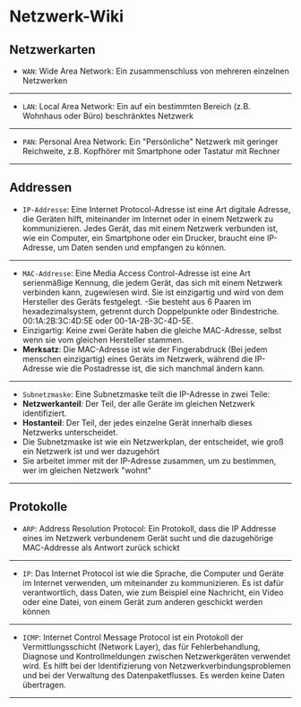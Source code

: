 # Netzwerk-Wiki
## Netzwerkarten
- `WAN`: Wide Area Network: Ein zusammenschluss von mehreren einzelnen Netzwerken
___
- `LAN`: Local Area Network: Ein auf ein bestimmten Bereich (z.B. Wohnhaus oder Büro) beschränktes Netzwerk
___
- `PAN`: Personal Area Network: Ein "Persönliche" Netzwerk mit geringer Reichweite, z.B. Kopfhörer mit Smartphone oder Tastatur mit Rechner
___
## Addressen
- `IP-Addresse`: Eine Internet Protocol-Adresse ist eine Art digitale Adresse, die Geräten hilft, miteinander im Internet oder in einem Netzwerk zu kommunizieren. Jedes Gerät, das mit einem Netzwerk verbunden ist, wie ein Computer, ein Smartphone oder ein Drucker, braucht eine IP-Adresse, um Daten senden und empfangen zu können.
___
- `MAC-Addresse`: Eine Media Access Control-Adresse ist eine Art serienmäßige Kennung, die jedem Gerät, das sich mit einem Netzwerk verbinden kann, zugewiesen wird. Sie ist einzigartig und wird von dem Hersteller des Geräts festgelegt.
-Sie besteht aus 6 Paaren im hexadezimalsystem, getrennt durch Doppelpunkte oder Bindestriche. <br>
00:1A:2B:3C:4D:5E oder 00-1A-2B-3C-4D-5E.
- Einzigartig: Keine zwei Geräte haben die gleiche MAC-Adresse, selbst wenn sie vom gleichen Hersteller stammen.
- **Merksatz**: Die MAC-Adresse ist wie der Fingerabdruck (Bei jedem menschen einzigartig) eines Geräts im Netzwerk, während die IP-Adresse wie die Postadresse ist, die sich manchmal ändern kann.
___
- `Subnetzmaske`: Eine Subnetzmaske teilt die IP-Adresse in zwei Teile:
- **Netzwerkanteil**: Der Teil, der alle Geräte im gleichen Netzwerk identifiziert.
- **Hostanteil**: Der Teil, der jedes einzelne Gerät innerhalb dieses Netzwerks unterscheidet.
- Die Subnetzmaske ist wie ein Netzwerkplan, der entscheidet, wie groß ein Netzwerk ist und wer dazugehört
- Sie arbeitet immer mit der IP-Adresse zusammen, um zu bestimmen, wer im gleichen Netzwerk "wohnt"
___
## Protokolle
- `ARP`: Address Resolution Protocol: Ein Protokoll, dass die IP Addresse eines im Netzwerk verbundenem Gerät sucht und die dazugehörige MAC-Addresse als Antwort zurück schickt
___
- `IP`: Das Internet Protocol ist wie die Sprache, die Computer und Geräte im Internet verwenden, um miteinander zu kommunizieren. Es ist dafür verantwortlich, dass Daten, wie zum Beispiel eine Nachricht, ein Video oder eine Datei, von einem Gerät zum anderen geschickt werden können
___
- `ICMP`: Internet Control Message Protocol ist ein Protokoll der Vermittlungsschicht (Network Layer), das für Fehlerbehandlung, Diagnose und Kontrollmeldungen zwischen Netzwerkgeräten verwendet wird. Es hilft bei der Identifizierung von Netzwerkverbindungsproblemen und bei der Verwaltung des Datenpaketflusses. Es werden keine Daten übertragen.
___